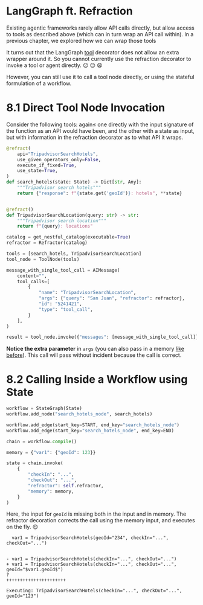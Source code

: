 # LangGraph ft. Refraction

Existing agentic frameworks rarely allow API calls directly, but allow access 
to tools as described above (which can in turn wrap an API call within).
In a previous chapter, we explored how we can wrap those tools 

It turns out that the LangGraph [tool](https://python.langchain.com/docs/concepts/tools)
decorator does not allow an extra wrapper
around it. So you cannot currently use the refraction decorator to invoke a tool
or agent directly. ☹️ 😒 😩 

However, you can still use it to call a tool node directly, 
or using the stateful formulation of a workflow.

# 8.1 Direct Tool Node Invocation

Consider the following tools: again≤ one directly with the input signature of the function
as an API would have been, and the other with a state as input, but with information 
in the refraction decorator as to what API it wraps.

```python
@refract(
    api="TripadvisorSearchHotels",
    use_given_operators_only=False,
    execute_if_fixed=True,
    use_state=True,
)
def search_hotels(state: State) -> Dict[str, Any]:
    """Tripadvisor search hotels"""
    return {"response": f"{state.get('geoId')}: hotels", **state}


@refract()
def TripadvisorSearchLocation(query: str) -> str:
    """Tripadvisor search location"""
    return f"{query}: locations"
```

```python
catalog = get_nestful_catalog(executable=True)
refractor = Refractor(catalog)

tools = [search_hotels, TripadvisorSearchLocation]
tool_node = ToolNode(tools)

message_with_single_tool_call = AIMessage(
    content="",
    tool_calls=[
        {
            "name": "TripadvisorSearchLocation",
            "args": {"query": "San Juan", "refractor": refractor},
            "id": "5241421",
            "type": "tool_call",
        }
    ],
)

result = tool_node.invoke({"messages": [message_with_single_tool_call]})
```

**Notice the extra parameter** in `args` (you can also pass in a 
memory [like before](02.-The-Refraction-API-%7C-Inputs-and-Outputs.md#using-a-memory)).
This call will pass without incident because the call is correct.

# 8.2 Calling Inside a Workflow using State

```python
workflow = StateGraph(State)
workflow.add_node("search_hotels_node", search_hotels)

workflow.add_edge(start_key=START, end_key="search_hotels_node")
workflow.add_edge(start_key="search_hotels_node", end_key=END)

chain = workflow.compile()

memory = {"var1": {"geoId": 123}}

state = chain.invoke(
    {
        "checkIn": "...",
        "checkOut": "...",
        "refractor": self.refractor,
        "memory": memory,
    }
)
```

Here, the input for `geoId` is missing both in the input and in memory. The refractor decoration
corrects the call using the memory input, and executes on the fly. 😍 

```
  var1 = TripadvisorSearchHotels(geoId="234", checkIn="...", checkOut="...")


- var1 = TripadvisorSearchHotels(checkIn="...", checkOut="...")
+ var1 = TripadvisorSearchHotels(checkIn="...", checkOut="...", geoId="$var1.geoId$")
?                                                             ++++++++++++++++++++++
```

```
Executing: TripadvisorSearchHotels(checkIn="...", checkOut="...", geoId="123")
```
